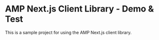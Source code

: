 # AMP Next.js Client Library - Demo & Test

This is a sample project for using the AMP Next.js client library.
